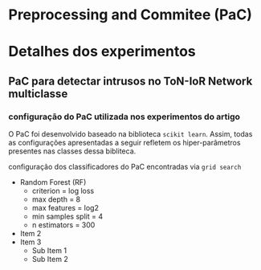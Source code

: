 # Preprocessing and Commitee (PaC)

# Detalhes dos experimentos

## PaC para detectar intrusos no ToN-IoR Network multiclasse

### configuração do PaC utilizada nos experimentos do artigo
O PaC foi desenvolvido baseado na biblioteca `scikit learn`. Assim, todas as configurações apresentadas a seguir refletem os hiper-parâmetros presentes nas classes dessa bibliteca.  

configuração dos classificadores do PaC encontradas via `grid search`   
- Random Forest (RF)
  - criterion = log loss 
  - max depth = 8
  - max features = log2
  - min samples split = 4
  - n estimators = 300
- Item 2
- Item 3
  - Sub Item 1
  - Sub Item 2
   
